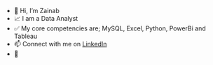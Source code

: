 - 👋 Hi, I’m Zainab 
- 📈 I am a Data Analyst
- ✅ My core competencies are; MySQL, Excel, Python, PowerBi and Tableau
- 📫 Connect with me on [LinkedIn](https://www.linkedin.com/in/zainab-tobun/)
- :briefcase: 

<!---
TobunZainab/TobunZainab is a ✨ special ✨ repository because its `README.md` (this file) appears on your GitHub profile.
You can click the Preview link to take a look at your changes.
--->
